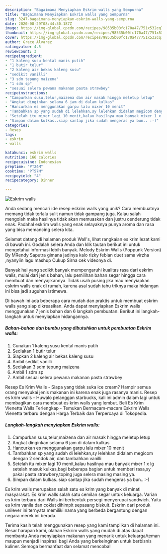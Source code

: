 ```yaml
---
description: "Bagaimana Menyiapkan Eskrim walls yang Sempurna"
title: "Bagaimana Menyiapkan Eskrim walls yang Sempurna"
slug: 3247-bagaimana-menyiapkan-eskrim-walls-yang-sempurna
date: 2020-08-29T08:44:30.187Z
image: https://img-global.cpcdn.com/recipes/98535b00fc170a47/751x532cq70/eskrim-walls-foto-resep-utama.jpg
thumbnail: https://img-global.cpcdn.com/recipes/98535b00fc170a47/751x532cq70/eskrim-walls-foto-resep-utama.jpg
cover: https://img-global.cpcdn.com/recipes/98535b00fc170a47/751x532cq70/eskrim-walls-foto-resep-utama.jpg
author: Grace Alvarez
ratingvalue: 4.5
reviewcount: 3
recipeingredient:
- "1 kaleng susu kental manis putih"
- "1 butir telur"
- "2 kaleng air bekas kaleng susu"
- "sedikit vanilli"
- "3 sdm tepung maizena"
- "1 sdm sp"
- "sesuai selera pewana makanan pasta strawbey"
recipeinstructions:
- "Campurkan susu,telur,maizena dan air masak hingga meletup letup"
- "Angkat dinginkan selama 6 jam di dalam kulkas"
- "Hancurkan es menggunakan garpu lalu mixer 10 menit"
- "Tambahkan sp yang sudah di lelehkan,sy lelehkan didalam megicom dengan 2 sendok air, dan tambahkan vanilli"
- "Setelah itu mixer lagi 10 menit,kalau hasilnya mau banyak mixer 1 x lg setelah masuk kulkas,bagi beberapa bagian untuk memberi rasa,sy pakai pasta strawbery,toping juga selera masing masing ya."
- "Simpan dalam kulkas..siap santap jika sudah mengeras ya bun.. :-)"
categories:
- Resep
tags:
- eskrim
- walls

katakunci: eskrim walls 
nutrition: 166 calories
recipecuisine: Indonesian
preptime: "PT24M"
cooktime: "PT57M"
recipeyield: "4"
recipecategory: Dinner

---
```



![Eskrim walls](https://img-global.cpcdn.com/recipes/98535b00fc170a47/751x532cq70/eskrim-walls-foto-resep-utama.jpg)

Anda sedang mencari ide resep eskrim walls yang unik? Cara membuatnya memang tidak terlalu sulit namun tidak gampang juga. Kalau salah mengolah maka hasilnya tidak akan memuaskan dan justru cenderung tidak enak. Padahal eskrim walls yang enak selayaknya punya aroma dan rasa yang bisa memancing selera kita.

Selamat datang di halaman produk Wall&#39;s, lihat rangkaian es krim lezat kami di bawah ini. Godalah selera Anda dan klik tautan berikut ini untuk mengetahui informasi lebih banyak. Melody Eskrim Walls (Poppunk Version) By MRendy Saputra gimana jadinya kalo rizky febian duet sama virzha ,nyanyiin lagu mashup Cukup Sirna cek videonya di.

Banyak hal yang sedikit banyak mempengaruhi kualitas rasa dari eskrim walls, mulai dari jenis bahan, lalu pemilihan bahan segar hingga cara membuat dan menyajikannya. Tidak usah pusing jika mau menyiapkan eskrim walls enak di rumah, karena asal sudah tahu triknya maka hidangan ini bisa jadi suguhan istimewa.


Di bawah ini ada beberapa cara mudah dan praktis untuk membuat eskrim walls yang siap dikreasikan. Anda dapat menyiapkan Eskrim walls menggunakan 7 jenis bahan dan 6 langkah pembuatan. Berikut ini langkah-langkah untuk menyiapkan hidangannya.

<!--inarticleads1-->

##### Bahan-bahan dan bumbu yang dibutuhkan untuk pembuatan Eskrim walls:

1. Gunakan 1 kaleng susu kental manis putih
1. Sediakan 1 butir telur
1. Siapkan 2 kaleng air bekas kaleng susu
1. Ambil sedikit vanilli
1. Sediakan 3 sdm tepung maizena
1. Ambil 1 sdm sp
1. Ambil sesuai selera pewana makanan pasta strawbey


Resep Es Krim Walls - Siapa yang tidak suka ice cream? Hampir semua orang menyukai jenis makanan ini karena enak juga rasanya manis. Resep es krim walls - Huwalo pelanggan starbucks, kali ini admin dalam lagi untuk membagikan cara membuat es krim walls yang lembut. Beli Es Krim Vienetta Walls Terlengkap - Temukan Bermacam-macam Eskrim Walls Vienetta terbaru dengan Harga Terbaik dan Terpercaya di Tokopedia. 

<!--inarticleads2-->

##### Langkah-langkah menyiapkan Eskrim walls:

1. Campurkan susu,telur,maizena dan air masak hingga meletup letup
1. Angkat dinginkan selama 6 jam di dalam kulkas
1. Hancurkan es menggunakan garpu lalu mixer 10 menit
1. Tambahkan sp yang sudah di lelehkan,sy lelehkan didalam megicom dengan 2 sendok air, dan tambahkan vanilli
1. Setelah itu mixer lagi 10 menit,kalau hasilnya mau banyak mixer 1 x lg setelah masuk kulkas,bagi beberapa bagian untuk memberi rasa,sy pakai pasta strawbery,toping juga selera masing masing ya.
1. Simpan dalam kulkas..siap santap jika sudah mengeras ya bun.. :-)


Es krim walls merupakan salah satu es krim yang banyak di minati masyarakat. Es krim walls salah satu cemilan segar untuk keluarga. Varian es krim terbaru dari Walls ini berbentuk persegi menyerupai sandwich. Yaitu es krim vanila dan coklat dihimpit sepasang biskuit. Eskrim dari produk unilever ini ternyata memiliki nama yang berbeda bergantung dengan negara merek ini berada. 

Terima kasih telah menggunakan resep yang kami tampilkan di halaman ini. Besar harapan kami, olahan Eskrim walls yang mudah di atas dapat membantu Anda menyiapkan makanan yang menarik untuk keluarga/teman maupun menjadi inspirasi bagi Anda yang berkeinginan untuk berbisnis kuliner. Semoga bermanfaat dan selamat mencoba!
